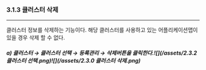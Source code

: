 ### 3.1.3 클러스터 삭제

---

클러스터 정보를 삭제하는 기능이다. 해당 클러스터를 사용하고 있는 어플리케이션맵이 있을 경우 삭제 할 수 없다.

##### a\)    클러스터 → 클러스터 선택 → 등록관리 → 삭제버튼을 클릭한다.![](/assets/2.3.2 클러스터 선택.png)![](/assets/2.3.0 클러스터 삭제.png)



